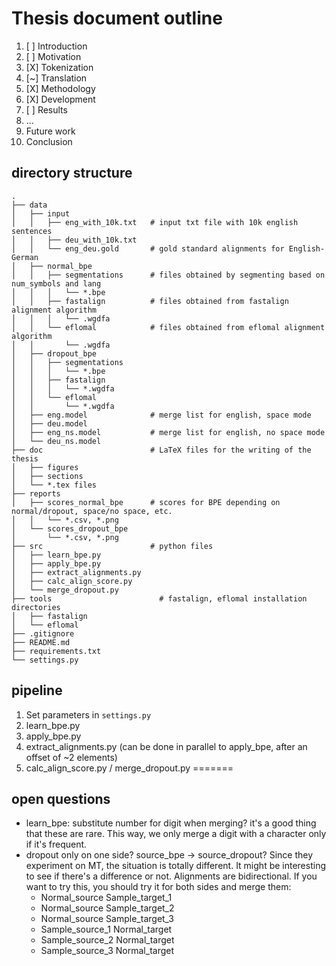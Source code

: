 # Thesis document outline

1. [ ] Introduction
2. [ ] Motivation
3. [X] Tokenization
4. [~] Translation
5. [X] Methodology
6. [X] Development
7. [ ] Results
8. ...
9. Future work
10. Conclusion

## directory structure

```
.
├── data
│   ├── input
│   │   ├── eng_with_10k.txt   # input txt file with 10k english sentences
│   │   ├── deu_with_10k.txt
│   │   └── eng_deu.gold       # gold standard alignments for English-German
│   ├── normal_bpe
│   │   ├── segmentations      # files obtained by segmenting based on num_symbols and lang
│   │   │   └── *.bpe
│   │   ├── fastalign          # files obtained from fastalign alignment algorithm
│   │   │   └── .wgdfa
│   │   └── eflomal            # files obtained from eflomal alignment algorithm
│   │       └── .wgdfa
│   ├── dropout_bpe
│   │   ├── segmentations                             
│   │   │   └── *.bpe
│   │   ├── fastalign                                 
│   │   │   └── *.wgdfa
│   │   └── eflomal                                   
│   │       └── *.wgdfa
│   ├── eng.model              # merge list for english, space mode
│   ├── deu.model
│   ├── eng_ns.model           # merge list for english, no space mode
│   └── deu_ns.model
├── doc                        # LaTeX files for the writing of the thesis
│   ├── figures
│   ├── sections
│   └── *.tex files
├── reports
│   ├── scores_normal_bpe      # scores for BPE depending on normal/dropout, space/no space, etc.
│   │   └── *.csv, *.png
│   └── scores_dropout_bpe
│       └── *.csv, *.png
├── src                        # python files
│   ├── learn_bpe.py
│   ├── apply_bpe.py
│   ├── extract_alignments.py
│   ├── calc_align_score.py
│   └── merge_dropout.py
├── tools                        # fastalign, eflomal installation directories
│   ├── fastalign
│   └── eflomal
├── .gitignore
├── README.md
├── requirements.txt
└── settings.py
```

## pipeline

1. Set parameters in `settings.py`
2. learn_bpe.py
3. apply_bpe.py
4. extract_alignments.py (can be done in parallel to apply_bpe, after an offset of ~2 elements)
5. calc_align_score.py / merge_dropout.py
=======
## open questions

* learn_bpe: substitute number for digit when merging? it's a good thing that these are rare. This way, we only merge a digit with a character only if it's frequent.
* dropout only on one side? source_bpe -> source_dropout? Since they experiment on MT, the situation is totally different. It might be interesting to see if there's a difference or not. Alignments are bidirectional. If you want to try this, you should try it for both sides and merge them:
  * Normal_source Sample_target_1
  * Normal_source Sample_target_2
  * Normal_source Sample_target_3
  * Sample_source_1 Normal_target
  * Sample_source_2 Normal_target
  * Sample_source_3 Normal_target
